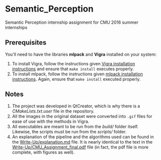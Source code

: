 # Semantic_Perception
Semantic Perception internship assignment for CMU 2016 summer internships





## Prerequisites
You'll need to have the libraries **mlpack** and **Vigra** installed on your system: 

1. To install Vigra, follow the instructions given [Vigra installation instructions](http://ukoethe.github.io/vigra/doc-release/vigra/Installation.html) and ensure that `make install` executes properly.
2. To install mlpack, follow the instructions given [mlpack installation instructions](http://www.mlpack.org/doxygen.php?doc=build.html). Again, ensure that `make install` executed properly.


## Notes

1. The project was developed in QtCreator, which is why there is a *CMakeLists.txt.user* file in the repository.
2. All the images in the original dataset were converted into `.gif` files for ease of use with the methods in Vigra.
3. All executables are meant to be run from the *build/* folder itself. Likewise, the scripts must be run from the *scripts/* folder.
4. An explanation of the pipeline and the algorithms used can be found in the [Write-Up/explanation.md](https://github.com/RishabhMalviya/Semantic_Perception/blob/master/Write-Up/explanation.md) file. It is nearly identical to the text in the [Write-Up/CMU_Assignment_final.pdf](https://github.com/RishabhMalviya/Semantic_Perception/blob/master/Write-Up/CMU_Assignment_final.pdf) file (in fact, the pdf file is more complete, with figures as well).
